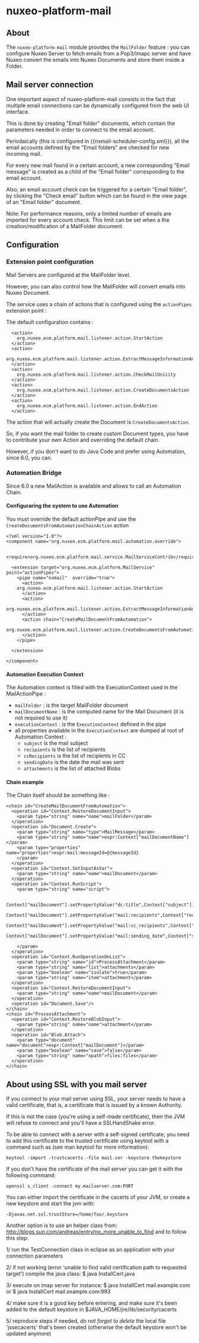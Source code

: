 nuxeo-platform-mail
===================

## About

The `nuxeo-platform-mail` module provides the `MailFolder` feature : you can configure Nuxeo Server to fetch emails from a Pop3/Imapc server and have Nuxeo convert the emails into Nuxeo Documents and store them inside a Folder.

## Mail server connection

One important aspect of nuxeo-platform-mail consists in the fact that multiple
email connections can be dynamically configured from the web UI interface.

This is done by creating "Email folder" documents, which contain the parameters
needed in order to connect to the email account. 

Periodaically (this is configured in {{nxmail-scheduler-config.xml}}), all
the email accounts defined by the "Email folders" are checked for new incoming
mail. 

For every new mail found in a certain account, a new corresponding 
"Email message" is created as a child of the "Email folder" corresponding to
the email account.

Also, an email account check can be triggered for a certain "Email folder", 
by clicking the "Check email" button which can be found in the view page of
an "Email folder" document.

Note: For performance reasons, only a limited number of emails are
imported for every account check. This limit can be set when a the
creation/modification of a MailFolder document.

## Configuration

### Extension point configuration

Mail Servers are configured at the MailFolder level.

However, you can also control how the MailFolder will convert emails into Nuxeo Document.

The service uses a chain of actions that is configured using the `actionPipes` extension point :

The default configuration contains :

      <action>
        org.nuxeo.ecm.platform.mail.listener.action.StartAction
      </action>
      <action>
        org.nuxeo.ecm.platform.mail.listener.action.ExtractMessageInformationAction
      </action>
      <action>
        org.nuxeo.ecm.platform.mail.listener.action.CheckMailUnicity
      </action>
      <action>
        org.nuxeo.ecm.platform.mail.listener.action.CreateDocumentsAction
      </action>
      <action>
        org.nuxeo.ecm.platform.mail.listener.action.EndAction
      </action>

The action that will actually create the Document is `CreateDocumentsAction`.

So, if you want the mail folder to create custom Document types, you have to contribute your own Action and overriding the default chain.

However, if you don't want to do Java Code and prefer using Automation, since 6.0, you can.

### Automation Bridge

Since 6.0 a new MailAction is available and allows to call an Automation Chain.


#### Configuraring the system to use Automation

You must override the default actionPipe and use the `CreateDocumentsFromAutomationChainAction` action

	<?xml version="1.0"?>
	<component name="org.nuxeo.ecm.platform.mail.automation.override">
	  
	  <require>org.nuxeo.ecm.platform.mail.service.MailServiceContrib</require>
	    
	  <extension target="org.nuxeo.ecm.platform.MailService" point="actionPipes">
	    <pipe name="nxmail"  override="true">
	      <action>
		org.nuxeo.ecm.platform.mail.listener.action.StartAction
	      </action>
	      <action>
		org.nuxeo.ecm.platform.mail.listener.action.ExtractMessageInformationAction
	      </action>
	      <action chain="CreateMailDocumentFromAutomation">
		org.nuxeo.ecm.platform.mail.listener.action.CreateDocumentsFromAutomationChainAction
	      </action>
	    </pipe>

	  </extension>

	</component>

#### Automation Execution Context

The Automation context is filled with the ExecutionContext used in the MailActionPipe :

 - `mailFolder` : is the target MailFolder document
 - `mailDocumentName` : is the computed name for the Mail Document (it is not required to use it)
 - `executionContext` : is the `ExecutionContext` defined in the pipe
 - all properties available in the `ExecutionContext` are dumped at root of Automation Context :
    - `subject` is the mail subject
    - `recipients` is the list of recipients
    - `ccRecipients` is the list of recipients in CC
    - `sendingDate` is the date the mail was sent
    - `attachments` is the list of attached Blobs

#### Chain example

The Chain itself should be something like : 


    <chain id="CreateMailDocumentFromAutomation">
      <operation id="Context.RestoreDocumentInput">
        <param type="string" name="name">mailFolder</param>
      </operation>
      <operation id="Document.Create">
        <param type="string" name="type">MailMessage</param>
        <param type="string" name="name">expr:Context["mailDocumentName"]</param>
        <param type="properties" name="properties">expr:mail:messageId=@{messageId}
        </param>
      </operation>
      <operation id="Context.SetInputAsVar">
        <param type="string" name="name">mailDocument</param>
      </operation>
      <operation id="Context.RunScript">
        <param type="string" name="script">
           
           Context["mailDocument"].setPropertyValue("dc:title",Context["subject"]);
           Context["mailDocument"].setPropertyValue("mail:recipients",Context["recipients"]);
           Context["mailDocument"].setPropertyValue("mail:cc_recipients",Context["ccRecipients"]);
           Context["mailDocument"].setPropertyValue("mail:sending_date",Context["sendingDate"]);
              
        </param>
      </operation>
      <operation id="Context.RunOperationOnList">
        <param type="string" name="id">ProcessAttachment</param>
        <param type="string" name="list">attachments</param>
        <param type="boolean" name="isolate">true</param>
        <param type="string" name="item">attachment</param>
      </operation>
      <operation id="Context.RestoreDocumentInput">
        <param type="string" name="name">mailDocument</param>
      </operation>
      <operation id="Document.Save"/>
    </chain>
    <chain id="ProcessAttachment">
      <operation id="Context.RestoreBlobInput">
        <param type="string" name="name">attachment</param>
      </operation>
      <operation id="Blob.Attach">
        <param type="document" name="document">expr:Context["mailDocument"]</param>
        <param type="boolean" name="save">false</param>
        <param type="string" name="xpath">files:files</param>
      </operation>
    </chain>


## About using SSL with you mail server

If you connect to your mail server using SSL, your server needs to
have a valid certificate, that is, a certificate that is issued by a
known Authority. 

If this is not the case (you're using a self-made
certificate), then the JVM will refuse to connect and you'll have a
SSLHandShake error.

To be able to connect with a server with a self-signed certificate, you
need to add this certificate to the trusted certificate using keytool
with a command such as (see man keytool for more information):

    keytool -import -trustcacerts -file mail.cer -keystore thekeystore

If you don't have the certificate of the mail server you can get it
with the following command:

    openssl s_client -connect my.mailserver.com:PORT

You can either import the certificate in the cacerts of your JVM, or
create a new keystore and start the jvm with:

    -Djavax.net.ssl.trustStore=/home/foo/.keystore

Another option is to use an helper class from:
http://blogs.sun.com/andreas/entry/no_more_unable_to_find
and to follow this step:

1/ run the TestConnection class in eclipse as an application with your
   connection parameters

2/ if not working (error 'unable to find valid certification path to
   requested target') compile the java class:
   $ java InstallCert.java

3/ execute on imap server for instance:
   $ java InstallCert mail.example.com
   or
   $ java InstallCert mail.example.com:993

4/ make sure it is a good key before entering, and make sure it's been
   added to the default keystore in $JAVA_HOME/jre/lib/security/cacerts

5/ reproduce steps if needed, *do not forget to delete* the local file
   'jssecacerts' that's been created (otherwise the default keystore won't
   be updated anymore)
